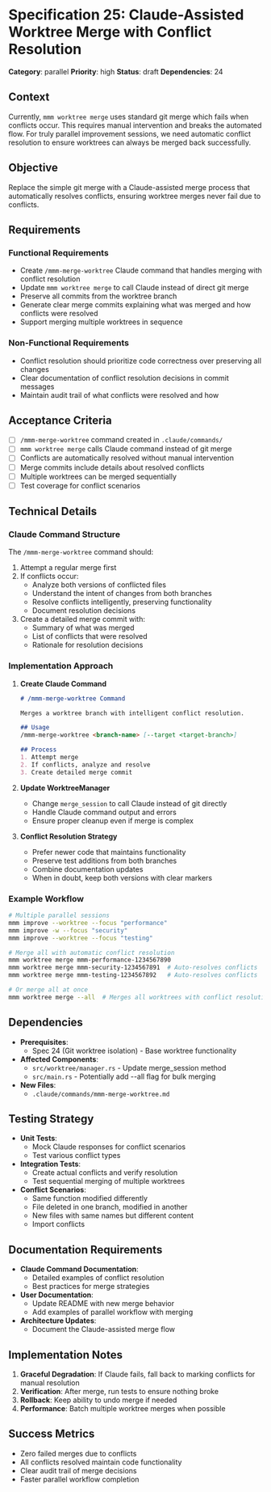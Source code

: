 # Specification 25: Claude-Assisted Worktree Merge with Conflict Resolution

**Category**: parallel
**Priority**: high
**Status**: draft
**Dependencies**: 24

## Context

Currently, `mmm worktree merge` uses standard git merge which fails when conflicts occur. This requires manual intervention and breaks the automated flow. For truly parallel improvement sessions, we need automatic conflict resolution to ensure worktrees can always be merged back successfully.

## Objective

Replace the simple git merge with a Claude-assisted merge process that automatically resolves conflicts, ensuring worktree merges never fail due to conflicts.

## Requirements

### Functional Requirements
- Create `/mmm-merge-worktree` Claude command that handles merging with conflict resolution
- Update `mmm worktree merge` to call Claude instead of direct git merge
- Preserve all commits from the worktree branch
- Generate clear merge commits explaining what was merged and how conflicts were resolved
- Support merging multiple worktrees in sequence

### Non-Functional Requirements
- Conflict resolution should prioritize code correctness over preserving all changes
- Clear documentation of conflict resolution decisions in commit messages
- Maintain audit trail of what conflicts were resolved and how

## Acceptance Criteria

- [ ] `/mmm-merge-worktree` command created in `.claude/commands/`
- [ ] `mmm worktree merge` calls Claude command instead of git merge
- [ ] Conflicts are automatically resolved without manual intervention
- [ ] Merge commits include details about resolved conflicts
- [ ] Multiple worktrees can be merged sequentially
- [ ] Test coverage for conflict scenarios

## Technical Details

### Claude Command Structure

The `/mmm-merge-worktree` command should:
1. Attempt a regular merge first
2. If conflicts occur:
   - Analyze both versions of conflicted files
   - Understand the intent of changes from both branches
   - Resolve conflicts intelligently, preserving functionality
   - Document resolution decisions
3. Create a detailed merge commit with:
   - Summary of what was merged
   - List of conflicts that were resolved
   - Rationale for resolution decisions

### Implementation Approach

1. **Create Claude Command**
   ```markdown
   # /mmm-merge-worktree Command
   
   Merges a worktree branch with intelligent conflict resolution.
   
   ## Usage
   /mmm-merge-worktree <branch-name> [--target <target-branch>]
   
   ## Process
   1. Attempt merge
   2. If conflicts, analyze and resolve
   3. Create detailed merge commit
   ```

2. **Update WorktreeManager**
   - Change `merge_session` to call Claude instead of git directly
   - Handle Claude command output and errors
   - Ensure proper cleanup even if merge is complex

3. **Conflict Resolution Strategy**
   - Prefer newer code that maintains functionality
   - Preserve test additions from both branches
   - Combine documentation updates
   - When in doubt, keep both versions with clear markers

### Example Workflow

```bash
# Multiple parallel sessions
mmm improve --worktree --focus "performance"
mmm improve -w --focus "security"
mmm improve --worktree --focus "testing"

# Merge all with automatic conflict resolution
mmm worktree merge mmm-performance-1234567890
mmm worktree merge mmm-security-1234567891  # Auto-resolves conflicts
mmm worktree merge mmm-testing-1234567892   # Auto-resolves conflicts

# Or merge all at once
mmm worktree merge --all  # Merges all worktrees with conflict resolution
```

## Dependencies

- **Prerequisites**: 
  - Spec 24 (Git worktree isolation) - Base worktree functionality
- **Affected Components**: 
  - `src/worktree/manager.rs` - Update merge_session method
  - `src/main.rs` - Potentially add --all flag for bulk merging
- **New Files**:
  - `.claude/commands/mmm-merge-worktree.md`

## Testing Strategy

- **Unit Tests**: 
  - Mock Claude responses for conflict scenarios
  - Test various conflict types
- **Integration Tests**: 
  - Create actual conflicts and verify resolution
  - Test sequential merging of multiple worktrees
- **Conflict Scenarios**:
  - Same function modified differently
  - File deleted in one branch, modified in another
  - New files with same names but different content
  - Import conflicts

## Documentation Requirements

- **Claude Command Documentation**: 
  - Detailed examples of conflict resolution
  - Best practices for merge strategies
- **User Documentation**: 
  - Update README with new merge behavior
  - Add examples of parallel workflow with merging
- **Architecture Updates**: 
  - Document the Claude-assisted merge flow

## Implementation Notes

1. **Graceful Degradation**: If Claude fails, fall back to marking conflicts for manual resolution
2. **Verification**: After merge, run tests to ensure nothing broke
3. **Rollback**: Keep ability to undo merge if needed
4. **Performance**: Batch multiple worktree merges when possible

## Success Metrics

- Zero failed merges due to conflicts
- All conflicts resolved maintain code functionality
- Clear audit trail of merge decisions
- Faster parallel workflow completion